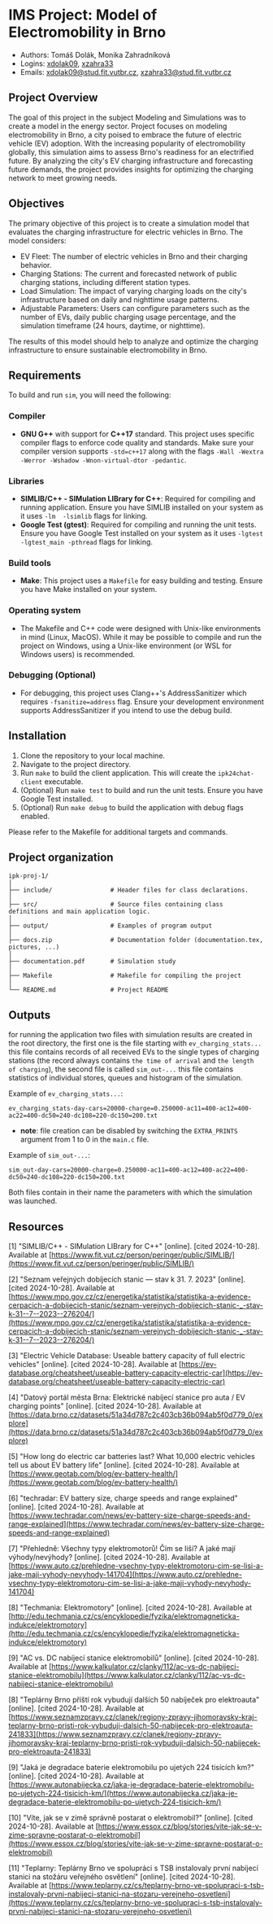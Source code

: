 # IMS Project: Model of Electromobility in Brno
- Authors: Tomáš Dolák, Monika Zahradníková
- Logins: [xdolak09](https://www.vut.cz/lide/tomas-dolak-247220), [xzahra33](https://www.vut.cz/lide/monika-zahradnikova-250462)
- Emails: <xdolak09@stud.fit.vutbr.cz>, <xzahra33@stud.fit.vutbr.cz>

## Project Overview
The goal of this project in the subject Modeling and Simulations was to create a model in the energy sector. Project focuses on modeling electromobility in Brno, a city poised to embrace the future of electric vehicle (EV) adoption. With the increasing popularity of electromobility globally, this simulation aims to assess Brno's readiness for an electrified future. By analyzing the city's EV charging infrastructure and forecasting future demands, the project provides insights for optimizing the charging network to meet growing needs.

## Objectives
The primary objective of this project is to create a simulation model that evaluates the charging infrastructure for electric vehicles in Brno. The model considers:

- EV Fleet: The number of electric vehicles in Brno and their charging behavior.
- Charging Stations: The current and forecasted network of public charging stations, including different station types.
- Load Simulation: The impact of varying charging loads on the city's infrastructure based on daily and nighttime usage patterns.
- Adjustable Parameters: Users can configure parameters such as the number of EVs, daily public charging usage percentage, and the simulation timeframe (24 hours, daytime, or nighttime).

The results of this model should help to analyze and optimize the charging infrastructure to ensure sustainable electromobility in Brno.

## Requirements
To build and run `sim`, you will need the following:

### Compiler
- **GNU G++** with support for **C++17** standard. This project uses specific compiler flags to enforce code quality and standards. Make sure your compiler version supports `-std=c++17` along with the flags `-Wall -Wextra -Werror -Wshadow -Wnon-virtual-dtor -pedantic`.

### Libraries
- **SIMLIB/C++ - SIMulation LIBrary for C++**: Required for compiling and running application. Ensure you have SIMLIB installed on your system as it uses `-lm  -lsimlib` flags for linking.
- **Google Test (gtest)**: Required for compiling and running the unit tests. Ensure you have Google Test installed on your system as it uses `-lgtest -lgtest_main -pthread` flags for linking.

### Build tools
- **Make**: This project uses a `Makefile` for easy building and testing. Ensure you have Make installed on your system.

### Operating system
- The Makefile and C++ code were designed with Unix-like environments in mind (Linux, MacOS). While it may be possible to compile and run the project on Windows, using a Unix-like environment (or WSL for Windows users) is recommended.

### Debugging (Optional)
- For debugging, this project uses Clang++'s AddressSanitizer which requires `-fsanitize=address` flag. Ensure your development environment supports AddressSanitizer if you intend to use the debug build.

## Installation
1. Clone the repository to your local machine.
2. Navigate to the project directory.
3. Run `make` to build the client application. This will create the `ipk24chat-client` executable.
4. (Optional) Run `make test` to build and run the unit tests. Ensure you have Google Test installed.
5. (Optional) Run `make debug` to build the application with debug flags enabled.

Please refer to the Makefile for additional targets and commands.

## Project organization 
```
ipk-proj-1/
│
├── include/                # Header files for class declarations.
│   
├── src/                    # Source files containing class definitions and main application logic.
│
├── output/                 # Examples of program output
│
├── docs.zip                # Documentation folder (documentation.tex, pictures, ...)
│
├── documentation.pdf       # Simulation study
│
├── Makefile                # Makefile for compiling the project
│
└── README.md               # Project README
```


## Outputs
for running the application two files with simulation results are created in the root directory, the first one is the file starting with `ev_charging_stats...` this file contains records of all received EVs to the single types of charging stations (the record always contains `the time of arrival` and `the length of charging`), the second file is called `sim_out-...` this file contains statistics of individual stores, queues and histogram of the simulation. 

Example of `ev_charging_stats...`:
```
ev_charging_stats-day-cars=20000-charge=0.250000-ac11=400-ac12=400-ac22=400-dc50=240-dc108=220-dc150=200.txt
```
- **note**: file creation can be disabled by switching the `EXTRA_PRINTS` argument from 1 to 0 in the `main.c` file.

Example of `sim_out-...`:
```
sim_out-day-cars=20000-charge=0.250000-ac11=400-ac12=400-ac22=400-dc50=240-dc108=220-dc150=200.txt
```
Both files contain in their name the parameters with which the simulation was launched.

## Resources
[1] "SIMLIB/C++ - SIMulation LIBrary for C++" [online]. [cited 2024-10-28]. Available at [https://www.fit.vut.cz/person/peringer/public/SIMLIB/](https://www.fit.vut.cz/person/peringer/public/SIMLIB/)

[2] "Seznam veřejných dobíjecích stanic — stav k 31. 7. 2023" [online]. [cited 2024-10-28]. Available at [https://www.mpo.gov.cz/cz/energetika/statistika/statistika-a-evidence-cerpacich-a-dobijecich-stanic/seznam-verejnych-dobijecich-stanic-_-stav-k-31--7--2023--276204/](https://www.mpo.gov.cz/cz/energetika/statistika/statistika-a-evidence-cerpacich-a-dobijecich-stanic/seznam-verejnych-dobijecich-stanic-_-stav-k-31--7--2023--276204/)

[3] "Electric Vehicle Database: Useable battery capacity of full electric vehicles" [online]. [cited 2024-10-28]. Available at [https://ev-database.org/cheatsheet/useable-battery-capacity-electric-car](https://ev-database.org/cheatsheet/useable-battery-capacity-electric-car)

[4] "Datový portál města Brna: Elektrické nabíjecí stanice pro auta / EV charging points" [online]. [cited 2024-10-28]. Available at [https://data.brno.cz/datasets/51a34d787c2c403cb36b094ab5f0d779_0/explore](https://data.brno.cz/datasets/51a34d787c2c403cb36b094ab5f0d779_0/explore)

[5] "How long do electric car batteries last? What 10,000 electric vehicles tell us about EV battery life" [online]. [cited 2024-10-28]. Available at [https://www.geotab.com/blog/ev-battery-health/](https://www.geotab.com/blog/ev-battery-health/)

[6] "techradar: EV battery size, charge speeds and range explained" [online]. [cited 2024-10-28]. Available at [https://www.techradar.com/news/ev-battery-size-charge-speeds-and-range-explained](https://www.techradar.com/news/ev-battery-size-charge-speeds-and-range-explained)

[7] "Přehledně: Všechny typy elektromotorů! Čím se liší? A jaké mají výhody/nevýhody? [online]. [cited 2024-10-28]. Available at [https://www.auto.cz/prehledne-vsechny-typy-elektromotoru-cim-se-lisi-a-jake-maji-vyhody-nevyhody-141704](https://www.auto.cz/prehledne-vsechny-typy-elektromotoru-cim-se-lisi-a-jake-maji-vyhody-nevyhody-141704)

[8] "Techmania: Elektromotory" [online]. [cited 2024-10-28]. Available at [http://edu.techmania.cz/cs/encyklopedie/fyzika/elektromagneticka-indukce/elektromotory](http://edu.techmania.cz/cs/encyklopedie/fyzika/elektromagneticka-indukce/elektromotory) 

[9] "AC vs. DC nabíjecí stanice elektromobilů" [online]. [cited 2024-10-28]. Available at [https://www.kalkulator.cz/clanky/112/ac-vs-dc-nabijeci-stanice-elektromobilu](https://www.kalkulator.cz/clanky/112/ac-vs-dc-nabijeci-stanice-elektromobilu)

[8] "Teplárny Brno příští rok vybudují dalších 50 nabíječek pro elektroauta" [online]. [cited 2024-10-28]. Available at [https://www.seznamzpravy.cz/clanek/regiony-zpravy-jihomoravsky-kraj-teplarny-brno-pristi-rok-vybuduji-dalsich-50-nabijecek-pro-elektroauta-241833](https://www.seznamzpravy.cz/clanek/regiony-zpravy-jihomoravsky-kraj-teplarny-brno-pristi-rok-vybuduji-dalsich-50-nabijecek-pro-elektroauta-241833)

[9] "Jaká je degradace baterie elektromobilu po ujetých 224 tisících km?" [online]. [cited 2024-10-28]. Available at [https://www.autonabijecka.cz/jaka-je-degradace-baterie-elektromobilu-po-ujetych-224-tisicich-km/](https://www.autonabijecka.cz/jaka-je-degradace-baterie-elektromobilu-po-ujetych-224-tisicich-km/)

[10] "Víte, jak se v zimě správně postarat o elektromobil?" [online]. [cited 2024-10-28]. Available at [https://www.essox.cz/blog/stories/vite-jak-se-v-zime-spravne-postarat-o-elektromobil](https://www.essox.cz/blog/stories/vite-jak-se-v-zime-spravne-postarat-o-elektromobil)

[11] "Teplarny: Teplárny Brno ve spolupráci s TSB instalovaly první nabíjecí stanici na stožáru veřejného osvětlení" [online]. [cited 2024-10-28]. Available at [https://www.teplarny.cz/cs/teplarny-brno-ve-spolupraci-s-tsb-instalovaly-prvni-nabijeci-stanici-na-stozaru-verejneho-osvetleni](https://www.teplarny.cz/cs/teplarny-brno-ve-spolupraci-s-tsb-instalovaly-prvni-nabijeci-stanici-na-stozaru-verejneho-osvetleni)
